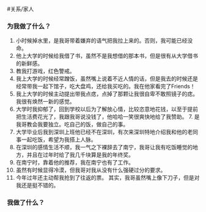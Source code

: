#关系/家人

### 为我做了什么？
1. 小时候掉水里，是我哥带着嫌弃的语气把我拉上来的。否则，我可能已经没命。 
2. 他上大学的时候给我借了书，虽然不是我想借的那本书，但是很有从大学借书的新鲜感。 
3. 教我打游戏，红色警戒。 
4. 我上大学的时候经常蹭饭，虽然嘴上说着不近人情的话，但是我去的时候还是经常带我一起下馆子，吃大盘鸡，还给我买吃的。我在他家看完了Friends！ 
5. 我上大学的时候主动提出带我点痣，点掉了那颗让我很自卑不敢照镜子的痣。我很有焕然一新的感觉。 
6. 大学时我抑郁了，回到学校以后为了解放心情，比较恣意地花钱，以至于提前把生活费花光了，我跟我哥说没钱了，他哈哈一笑很爽快地给了我赞助。 7. 是我哥教会我要独立。吃自己的饭，做自己的事。 
7. 大学毕业后我到深圳上班他已经不在深圳，有次来深圳特地介绍我和他的老同事一起吃饭，希望为我搭上人脉。 
8. 在深圳的感情生活不顺，我一气之下裸辞去了南宁，我哥让我有吃饭睡觉的地方，并且在过年时给了我几千块算是我的年终奖。 
9. 在南宁时，靠着他的推荐，我在南宁也有了工作。 
10. 虽然有时候显得冷漠，但我哥对我从没有什么强硬过分的要求。 
11. 今年过年还主动帮我抢到了往返的票。 其实，我哥虽然嘴上像下刀子，但是对我还是挺不错的。

### 我做了什么？
